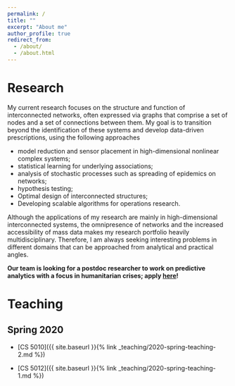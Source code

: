```yaml
---
permalink: /
title: ""
excerpt: "About me"
author_profile: true
redirect_from: 
  - /about/
  - /about.html
---
```


Research
======
My current research focuses on the structure and function of interconnected networks, often expressed via graphs that comprise a set of nodes and a set of connections between them. My goal is to transition beyond the identification of these systems and develop data-driven prescriptions, using the following approaches

- model reduction and sensor placement in high-dimensional nonlinear complex systems;
- statistical learning for underlying associations;
- analysis of stochastic processes such as spreading of  epidemics on networks;	
- hypothesis testing;
- Optimal design of interconnected structures;
- Developing scalable algorithms for operations research.

Although the applications of my research are mainly in 
high-dimensional interconnected systems,
the omnipresence of networks and the increased accessibility of mass data  makes my research portfolio heavily multidisciplinary. Therefore, I am always seeking interesting problems in different domains that can be approached from analytical and practical angles. 

**Our team is looking for a postdoc researcher to work on predictive analytics with a focus in humanitarian crises; apply [here](https://uva.wd1.myworkdayjobs.com/UVAJobs/job/Charlottesville-VA/Predictive-Analytics-Postdoctoral-Research-Associate_R0012540)!** 

Teaching
======
## Spring 2020 

- [CS 5010]({{ site.baseurl }}{% link _teaching/2020-spring-teaching-2.md %})

- [CS 5012]({{ site.baseurl }}{% link _teaching/2020-spring-teaching-1.md %})
